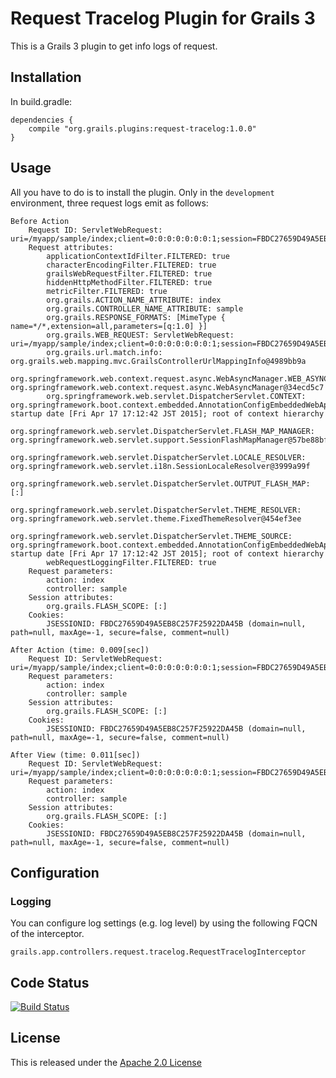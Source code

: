 Request Tracelog Plugin for Grails 3
====================================

This is a Grails 3 plugin to get info logs of request.


Installation
------------

In build.gradle:

    dependencies {
        compile "org.grails.plugins:request-tracelog:1.0.0"
    }


Usage
-----

All you have to do is to install the plugin.
Only in the `development` environment, three request logs emit as follows:

    Before Action
        Request ID: ServletWebRequest: uri=/myapp/sample/index;client=0:0:0:0:0:0:0:1;session=FBDC27659D49A5EB8C257F25922DA45B
        Request attributes:
            applicationContextIdFilter.FILTERED: true
            characterEncodingFilter.FILTERED: true
            grailsWebRequestFilter.FILTERED: true
            hiddenHttpMethodFilter.FILTERED: true
            metricFilter.FILTERED: true
            org.grails.ACTION_NAME_ATTRIBUTE: index
            org.grails.CONTROLLER_NAME_ATTRIBUTE: sample
            org.grails.RESPONSE_FORMATS: [MimeType { name=*/*,extension=all,parameters=[q:1.0] }]
            org.grails.WEB_REQUEST: ServletWebRequest: uri=/myapp/sample/index;client=0:0:0:0:0:0:0:1;session=FBDC27659D49A5EB8C257F25922DA45B
            org.grails.url.match.info: org.grails.web.mapping.mvc.GrailsControllerUrlMappingInfo@4989bb9a
            org.springframework.web.context.request.async.WebAsyncManager.WEB_ASYNC_MANAGER: org.springframework.web.context.request.async.WebAsyncManager@34ecd5c7
            org.springframework.web.servlet.DispatcherServlet.CONTEXT: org.springframework.boot.context.embedded.AnnotationConfigEmbeddedWebApplicationContext@9cd25ff: startup date [Fri Apr 17 17:12:42 JST 2015]; root of context hierarchy
            org.springframework.web.servlet.DispatcherServlet.FLASH_MAP_MANAGER: org.springframework.web.servlet.support.SessionFlashMapManager@57be88bf
            org.springframework.web.servlet.DispatcherServlet.LOCALE_RESOLVER: org.springframework.web.servlet.i18n.SessionLocaleResolver@3999a99f
            org.springframework.web.servlet.DispatcherServlet.OUTPUT_FLASH_MAP: [:]
            org.springframework.web.servlet.DispatcherServlet.THEME_RESOLVER: org.springframework.web.servlet.theme.FixedThemeResolver@454ef3ee
            org.springframework.web.servlet.DispatcherServlet.THEME_SOURCE: org.springframework.boot.context.embedded.AnnotationConfigEmbeddedWebApplicationContext@9cd25ff: startup date [Fri Apr 17 17:12:42 JST 2015]; root of context hierarchy
            webRequestLoggingFilter.FILTERED: true
        Request parameters:
            action: index
            controller: sample
        Session attributes:
            org.grails.FLASH_SCOPE: [:]
        Cookies:
            JSESSIONID: FBDC27659D49A5EB8C257F25922DA45B (domain=null, path=null, maxAge=-1, secure=false, comment=null)

    After Action (time: 0.009[sec])
        Request ID: ServletWebRequest: uri=/myapp/sample/index;client=0:0:0:0:0:0:0:1;session=FBDC27659D49A5EB8C257F25922DA45B
        Request parameters:
            action: index
            controller: sample
        Session attributes:
            org.grails.FLASH_SCOPE: [:]
        Cookies:
            JSESSIONID: FBDC27659D49A5EB8C257F25922DA45B (domain=null, path=null, maxAge=-1, secure=false, comment=null)

    After View (time: 0.011[sec])
        Request ID: ServletWebRequest: uri=/myapp/sample/index;client=0:0:0:0:0:0:0:1;session=FBDC27659D49A5EB8C257F25922DA45B
        Request parameters:
            action: index
            controller: sample
        Session attributes:
            org.grails.FLASH_SCOPE: [:]
        Cookies:
            JSESSIONID: FBDC27659D49A5EB8C257F25922DA45B (domain=null, path=null, maxAge=-1, secure=false, comment=null)


Configuration
-------------

### Logging

You can configure log settings (e.g. log level) by using the following FQCN of the interceptor.

    grails.app.controllers.request.tracelog.RequestTracelogInterceptor


Code Status
-----------

[![Build Status](https://travis-ci.org/nobeans/grails-request-tracelog.svg?branch=master)](https://travis-ci.org/nobeans/grails-request-tracelog)


License
-------

This is released under the [Apache 2.0 License](http://www.apache.org/licenses/LICENSE-2.0)
